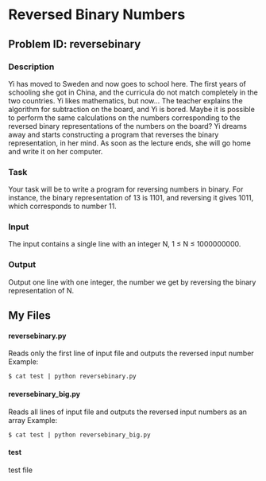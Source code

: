 # Reversed Binary Numbers
## Problem ID: reversebinary
### Description
Yi has moved to Sweden and now goes to school here. The first years of schooling she got in China, and the curricula do not match completely in the two countries. Yi likes mathematics, but now... The teacher explains the algorithm for subtraction on the board, and Yi is bored. Maybe it is possible to perform the same calculations on the numbers corresponding to the reversed binary representations of the numbers on the board? Yi dreams away and starts constructing a program that reverses the binary representation, in her mind. As soon as the lecture ends, she will go home and write it on her computer.

### Task
Your task will be to write a program for reversing numbers in binary. For instance, the binary representation of 13 is 1101, and reversing it gives 1011, which corresponds to number 11.

### Input
The input contains a single line with an integer N, 1 ≤ N ≤ 1000000000.

### Output
Output one line with one integer, the number we get by reversing the binary representation of N.


## My Files
#### reversebinary.py
Reads only the first line of input file and outputs the reversed input number
Example:

	$ cat test | python reversebinary.py

#### reversebinary_big.py
Reads all lines of input file and outputs the reversed input numbers as an array
Example:

    $ cat test | python reversebinary_big.py

#### test
test file

